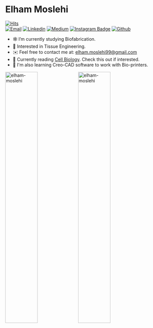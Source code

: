 <!DOCTYPE html>
<h1> Elham Moslehi </h1>

[![Hits](https://hits.seeyoufarm.com/api/count/incr/badge.svg?url=https%3A%2F%2Fgithub.com%2Felham-moslehi&count_bg=%231DCEF6&title_bg=%23000000&icon=crunchyroll.svg&icon_color=%23E7E7E7&title=Views&edge_flat=false)](https://hits.seeyoufarm.com)<br>
[![Email](https://img.shields.io/badge/Email-blueviolet?style=flat&logo=Gmail&logoColor=white)](mailto:elham.moslehi99@gmail.com)
[![Linkedin](https://img.shields.io/badge/-LinkedIn-blue?style=flat&logo=Linkedin&logoColor=white)](https://www.linkedin.com/in/elham-moslehi/)
[![Medium](https://img.shields.io/badge/Medium-06AA5A?style=flat&logo=Medium&logoColor=Black)](https://medium.com/@elham.moslehi99)
[![Instagram Badge](https://img.shields.io/badge/-Instagram-FF5733?logo=instagram&logoColor=white&link=https://https://www.instagram.com/emmas.1999/)](https://www.instagram.com/emmas.1999)
[![Github](https://img.shields.io/github/followers/elham-moslehi?label=Follow-Me&style=social)](https://github.com/elham-moslehi)


- :spider_web: I’m currently studying Biofabrication.
- 🧫 Interested in Tissue Engineering.
- :envelope: Feel free to contact me at: elham.moslehi99@gmail.com
- :book: Currently reading [Cell Biology](https://www.elsevier.com/books/cell-biology/pollard/978-0-323-75800-0). Check this out if interested.
- 🌱 I'm also learning Creo-CAD software to work with Bio-printers.


<div>
  <img width="45%" align="left" src="https://github-readme-stats.vercel.app/api/top-langs?username=elham-moslehi&show_icons=true&locale=en&layout=compact" alt="elham-moslehi" />
  <img width="45%"  src="https://github-readme-streak-stats.herokuapp.com/?user=elham-moslehi&" alt="elham-moslehi" />
</div>

<!----------------------------->
<!-- COMMENTED FOR LATER USE -->
<!----------------------------->

<!-- STATISTICS -->
<!-- [![Anurag's github stats](https://github-readme-stats.vercel.app/api?username=elham-moslehi&show_icons=true&count_private=true&include_all_commits=true&theme=white)](https://github.com/elham-moslehi)
-->
<!-- MEDIUM & BUY ME A COFFEE -->
 


<!--  [![Buy Me A Coffee](https://img.shields.io/badge/-Buy%20Me%20A%20Coffee-db4c4c?style=flat&logo=buy-me-a-coffee&logoColor=ffffff&link=https://ko-fi.com/dinhanhthi)](https://ko-fi.com/dinhanhthi) -->
